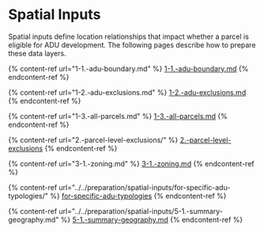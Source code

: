 # Spatial Inputs

Spatial inputs define location relationships that impact whether a parcel is eligible for ADU development.  The following pages describe how to prepare these data layers.&#x20;

{% content-ref url="1-1.-adu-boundary.md" %}
[1-1.-adu-boundary.md](1-1.-adu-boundary.md)
{% endcontent-ref %}

{% content-ref url="1-2.-adu-exclusions.md" %}
[1-2.-adu-exclusions.md](1-2.-adu-exclusions.md)
{% endcontent-ref %}

{% content-ref url="1-3.-all-parcels.md" %}
[1-3.-all-parcels.md](1-3.-all-parcels.md)
{% endcontent-ref %}

{% content-ref url="2.-parcel-level-exclusions/" %}
[2.-parcel-level-exclusions](2.-parcel-level-exclusions/)
{% endcontent-ref %}

{% content-ref url="3-1.-zoning.md" %}
[3-1.-zoning.md](3-1.-zoning.md)
{% endcontent-ref %}

{% content-ref url="../../preparation/spatial-inputs/for-specific-adu-typologies/" %}
[for-specific-adu-typologies](../../preparation/spatial-inputs/for-specific-adu-typologies/)
{% endcontent-ref %}

{% content-ref url="../../preparation/spatial-inputs/5-1.-summary-geography.md" %}
[5-1.-summary-geography.md](../../preparation/spatial-inputs/5-1.-summary-geography.md)
{% endcontent-ref %}
